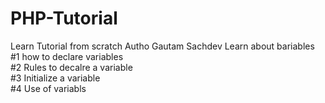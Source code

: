 # PHP-Tutorial
Learn Tutorial from scratch
Autho Gautam Sachdev
Learn about bariables<br>
#1 how to declare variables<br>
#2 Rules to decalre a variable<br>
#3 Initialize a variable<br>
#4 Use of variabls